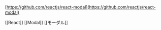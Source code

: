 
[https://github.com/reactjs/react-modal](https://github.com/reactjs/react-modal)

[[React]] [[Modal]] [[モーダル]]
